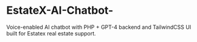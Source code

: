 # EstateX-AI-Chatbot-
Voice-enabled AI chatbot with PHP + GPT-4 backend and TailwindCSS UI  built for Estatex real estate support.

